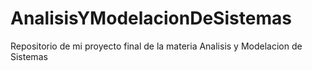 # AnalisisYModelacionDeSistemas
Repositorio de mi proyecto final de la materia Analisis y Modelacion de Sistemas
